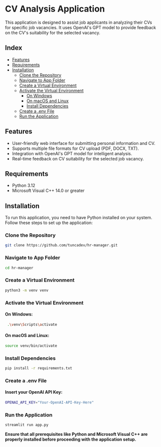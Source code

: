 # CV Analysis Application
This application is designed to assist job applicants in analyzing their CVs for specific job vacancies. It uses OpenAI's GPT model to provide feedback on the CV's suitability for the selected vacancy.

## Index
- [Features](#features)
- [Requirements](#requirements)
- [Installation](#installation)
  - [Clone the Repository](#clone-the-repository)
  - [Navigate to App Folder](#navigate-to-app-folder)
  - [Create a Virtual Environment](#create-a-virtual-environment)
  - [Activate the Virtual Environment](#activate-the-virtual-environment)
    - [On Windows](#on-windows)
    - [On macOS and Linux](#on-macos-and-linux)
    - [Install Dependencies](#install-dependencies)
  - [Create a .env File](#create-a-env-file)
  - [Run the Application](#run-the-application)

## Features

* User-friendly web interface for submitting personal information and CV.
* Supports multiple file formats for CV upload (PDF, DOCX, TXT).
* Integration with OpenAI's GPT model for intelligent analysis.
* Real-time feedback on CV suitability for the selected job vacancy.

## Requirements
* Python 3.12
* Microsoft Visual C++ 14.0 or greater

## Installation

To run this application, you need to have Python installed on your system. Follow these steps to set up the application:

### Clone the Repository
```bash
git clone https://github.com/tuncadev/hr-manager.git
```
### Navigate to App Folder
```bash
cd hr-manager
```

### Create a Virtual Environment
```bash
python3 -m venv venv
```

### Activate the Virtual Environment
#### On Windows:
```bash
 .\venv\Scripts\activate
```
#### On macOS and Linux:
```bash
source venv/bin/activate
```

### Install Dependencies
```bash
pip install -r requirements.txt
```

### Create a .env File
#### Insert your OpenAI API Key:
```bash
OPENAI_API_KEY="Your-OpenAI-API-Key-Here"
```

### Run the Application
```bash
streamlit run app.py
```

**Ensure that all prerequisites like Python and Microsoft Visual C++ are properly installed before proceeding with the application setup.**
